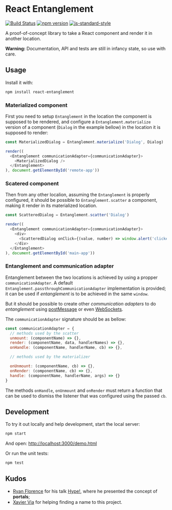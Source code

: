# React Entanglement

[![Build Status](https://travis-ci.org/pirelenito/react-entanglement.svg)](https://travis-ci.org/pirelenito/react-entanglement)
[![npm version](https://badge.fury.io/js/react-entanglement.svg)](https://badge.fury.io/js/react-entanglement)
[![js-standard-style](https://img.shields.io/badge/code%20style-standard-brightgreen.svg?style=flat)](https://github.com/feross/standard)

A proof-of-concept library to take a React component and render it in another location.

**Warning:** Documentation, API and tests are still in infancy state, so use with care.

## Usage

Install it with:

```bash
npm install react-entanglement
```

### Materialized component

First you need to setup `Entanglement` in the location the component is supposed to be rendered, and configure a `Entanglement.materialize` version of a component (`Dialog` in the example bellow) in the location it is supposed to render:

```js
const MaterializedDialog = Entanglement.materialize('Dialog', Dialog)

render((
  <Entanglement communicationAdapter={communicationAdapter}>
    <MaterializedDialog />
  </Entanglement>
), document.getElementById('remote-app'))

```

### Scatered component

Then from any other localion, assuming the `Entanglement` is properly configured, it should be possible to `Entanglement.scatter` a component, making it render in its materialized location.

```js
const ScatteredDialog = Entanglement.scatter('Dialog')

render((
  <Entanglement communicationAdapter={communicationAdapter}>
    <div>
      <ScatteredDialog onClick={(value, number) => window.alert('clicked' + value + number)} />
    </div>
  </Entanglement>
), document.getElementById('main-app'))
```

### Entanglement and communication adapter

Entanglement between the two locations is achieved by using a propper `communicationAdapter`. A default `Entanglement.passthroughCommunicationAdapter` implementation is provided; it can be used if *entanglement* is to be achieved in the same `window`.

But it should be possible to create other *communication adapters* to do *entanglement* using [postMessage](https://developer.mozilla.org/en-US/docs/Web/API/Window/postMessage) or even [WebSockets](https://developer.mozilla.org/en-US/docs/Web/API/WebSockets_API).

The `communicationAdapter` signature should be as bellow:

```js
const communicationAdapter = {
  // methods used by the scatter
  unmount: (componentName) => {},
  render: (componentName, data, handlerNames) => {},
  onHandle: (componentName, handlerName, cb) => {},

  // methods used by the materializer

  onUnmount: (componentName, cb) => {},
  onRender: (componentName, cb) => {},
  handle: (componentName, handlerName, args) => {}
}
```

The methods `onHandle`, `onUnmount` and `onRender` must return a function that can be used to dismiss the listener that was configured using the passed `cb`.

## Development

To try it out locally and help development, start the local server:

```bash
npm start
```

And open: [http://localhost:3000/demo.html](http://localhost:3000/demo.html)

Or run the unit tests:

```bash
npm test
```

## Kudos

* [Ryan Florence](ryanflorence) for his talk [Hype!](https://youtu.be/z5e7kWSHWTg), where he presented the concept of **portals**;
* [Xavier Via](https://github.com/xaviervia/) for helping finding a name to this project.
